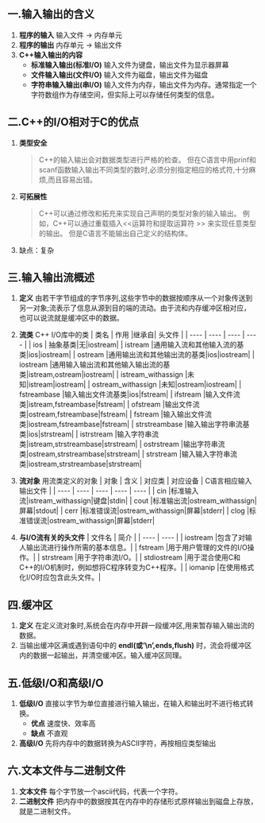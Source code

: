 ## 一.输入输出的含义
1.	**程序的输入**  输入文件 -> 内存单元
2.	**程序的输出**  内存单元 -> 输出文件
3.	**C++输入输出的内容** 
	+	**标准输入输出(标准I/O)** 输入文件为键盘，输出文件为显示器屏幕
	+	**文件输入输出(文件I/O)** 输入文件为磁盘，输出文件为磁盘
	+	**字符串输入输出(串I/O)** 输入文件为内存，输出文件为内存。通常指定一个字符数组作为存储空间，但实际上可以存储任何类型的信息。
## 二.C++的I/O相对于C的优点
1.	**类型安全**
	
	>C++的输入输出会对数据类型进行严格的检查。
	>但在C语言中用prinf和scanf函数输入输出不同类型的数时,必须分别指定相应的格式符,十分麻烦,而且容易出错。

2.	**可拓展性**
	>C++可以通过修改和拓充来实现自己声明的类型对象的输入输出。
	>例如，C++可以通过重载插入<<运算符和提取运算符 \>\> 来实现任意类型的输出。
	>但是C语言不能输出自己定义的结构体。

3.	缺点：复杂

## 三.输入输出流概述
1.	**定义** 由若干字节组成的字节序列,这些字节中的数据按顺序从一个对象传送到另一对象;流表示了信息从源到目的端的流动。由于流和内存缓冲区相对应，也可以说流就是缓冲区中的数据。

2.	**流类** C++ I/O库中的类
	|  类名 | 作用 |继承自| 头文件 |
	| ---- | ---- | ---- | ---- |
	|  ios  | 抽象基类|无|iostream|
	|  istream  |通用输入流和其他输入流的基类|ios|iostream|
	|  ostream  |通用输出流和其他输出流的基类|ios|iostream|
	|  iostream  |通用输入输出流和其他输入输出流的基类|istream,ostream|iostream|
	|  istream_withassign  |未知|istream|iostream|
	|  ostream_withassign  |未知|ostream|iostream|
	|  fstreambase  |输入输出文件流基类|ios|fstream|
	|  ifstream  |输入文件流类|istream,fstreambase|fstream|
	|  ofstream  |输出文件流类|ostream,fstreambase|fstream|
	|  fstream  |输入输出文件流类|iostream,fstreambase|fstream|
	|  strstreambase  |输入输出字符串流基类|ios|strstream|
	|  istrstream  |输入字符串流类|istream,strstreambase|strstream|
	|  ostrstream  |输出字符串流类|ostream,strstreambase|strstream|
	|  strstream  |输入输入字符串流类|iostream,strstreambase|strstream|
3.	**流对象** 用流类定义的对象
	|  对象 | 含义 | 对应类 | 对应设备 | C语言相应输入输出文件 |
	| ---- | ---- | ---- | ---- | ---- |
	|  cin  |标准输入流|istream_withassign|键盘|stdin|
	|  cout  |标准输出流|ostream_withassign|屏幕|stdout|
	|  cerr  |标准错误流|ostream_withassign|屏幕|stderr|
	|  clog  |标准错误流|ostream_withassign|屏幕|stderr|
4.	**与I/O流有关的头文件**
	|  文件名 | 简介 |
	| ---- | ---- |
	|  iostream  |包含了对输人输出流进行操作所需的基本信息。|
	|  fstream  |用于用户管理的文件的I/O操作。|
	|  strstream  |用于字符串流I/O。|
	|  stdiostream  |用于混合使用C和C++的I/O机制时，例如想将C程序转变为C++程序。|
	|  iomanip  |在使用格式化I/O时应包含此头文件。|
## 四.缓冲区
1.	**定义** 在定义流对象时,系统会在内存中开辟一段缓冲区,用来暂存输入输出流的数据。
2.	当输出缓冲区满或遇到语句中的 **endl(或’\n’,ends,flush)** 时，流会将缓冲区内的数据一起输出，并清空缓冲区。输入缓冲区同理。

## 五.低级I/O和高级I/O

1. 	**低级I/O** 直接以字节为单位直接进行输入输出，在输入和输出时不进行格式转换。
	+	**优点** 速度快、效率高
	+	**缺点** 不直观
2.	**高级I/O** 先将内存中的数据转换为ASCII字符，再按相应类型输出

## 六.文本文件与二进制文件

1. 	**文本文件** 每个字节放一个ascii代码，代表一个字符。
2. 	**二进制文件** 把内存中的数据按其在内存中的存储形式原样输出到磁盘上存放，就是二进制文件。

